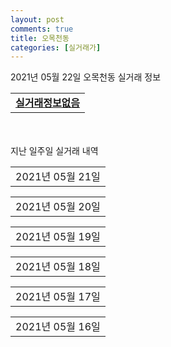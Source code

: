 ```yaml
---
layout: post
comments: true
title: 오목천동
categories: [실거래가]
---
```


2021년 05월 22일 오목천동 실거래 정보

<table>
  <tr>
    <td colspan="4" style="font-weight: bold;"><a href="https://search.naver.com/search.naver?query=실거래정보없음">실거래정보없음</a></td>
  </tr>
    
</table>
    
<div style="margin-top: 50px; margin-bottom: 13px">지난 일주일 실거래 내역</div>

  <table style="width: 100%; margin-bottom: 1px">
      <tr class="header">
        <td>2021년 05월 21일</td>
      </tr>
      <tr class="child" style="display: none">
        <td>
            
        <table>
          <tr>
            <td colspan="4" style="font-weight: bold;"><a href="https://search.naver.com/search.naver?query=오목천동 푸르지오 2단지">오목천동 푸르지오 2단지</a></td>
          </tr>

          <tr>
            <td>매매</td>
            <td>10층</td>
            <td>59.9832㎡</td>
            <td>계약일 2021-05-15</td>
          </tr>
          <tr>
            <td colspan="4">38,000<br>기존최고가 38,000</td>
          </tr>
    
        </table>
        <table style="margin-top: 5px">
          <tr>
            <td colspan="4" style="font-weight: bold;"><a href="https://search.naver.com/search.naver?query=오목천역 서희스타힐스 아파트">오목천역 서희스타힐스 아파트</a></td>
          </tr>
    
          <tr>
            <td>매매</td>
            <td>9층</td>
            <td>84.9208㎡</td>
            <td>계약일 2021-04-27</td>
          </tr>
          <tr>
            <td colspan="4">55,000<br>기존최고가 55,000</td>
          </tr>
    
          <tr>
            <td>매매</td>
            <td>13층</td>
            <td>59.9433㎡</td>
            <td>계약일 2021-05-02</td>
          </tr>
          <tr>
            <td colspan="4">48,000<br>기존최고가 48,000</td>
          </tr>
    
        </table>
        <table style="margin-top: 5px">
          <tr>
            <td colspan="4" style="font-weight: bold;"><a href="https://search.naver.com/search.naver?query=청구2">청구2</a></td>
          </tr>
    
          <tr>
            <td>매매</td>
            <td>21층</td>
            <td>84.73㎡</td>
            <td>계약일 2021-05-08</td>
          </tr>
          <tr>
            <td colspan="4">41,000<br>기존최고가 41,000</td>
          </tr>
    
        </table>
        <table style="margin-top: 5px">
          <tr>
            <td colspan="4" style="font-weight: bold;"><a href="https://search.naver.com/search.naver?query=태산">태산</a></td>
          </tr>
    
          <tr>
            <td>매매</td>
            <td>9층</td>
            <td>59.795㎡</td>
            <td>계약일 2021-04-30</td>
          </tr>
          <tr>
            <td colspan="4">21,800<br>기존최고가 21,800</td>
          </tr>
    
        </table>
        <table style="margin-top: 5px">
          <tr>
            <td colspan="4" style="font-weight: bold;"><a href="https://search.naver.com/search.naver?query=수원권선 꿈에그린 아파트">수원권선 꿈에그린 아파트</a></td>
          </tr>
    
          <tr>
            <td>월세</td>
            <td>17층</td>
            <td>84.8845㎡</td>
            <td>계약일 2021-05-20</td>
          </tr>
          <tr>
            <td colspan="4">58 (9,790)</td>
          </tr>
    
        </table>
    
        </td>
      </tr>
  </table>
    
  <table style="width: 100%; margin-bottom: 1px">
      <tr class="header">
        <td>2021년 05월 20일</td>
      </tr>
      <tr class="child" style="display: none">
        <td>
            
        <table>
          <tr>
            <td colspan="4" style="font-weight: bold;"><a href="https://search.naver.com/search.naver?query=실거래정보없음">실거래정보없음</a></td>
          </tr>

        </table>
    
        </td>
      </tr>
  </table>
    
  <table style="width: 100%; margin-bottom: 1px">
      <tr class="header">
        <td>2021년 05월 19일</td>
      </tr>
      <tr class="child" style="display: none">
        <td>
            
        <table>
          <tr>
            <td colspan="4" style="font-weight: bold;"><a href="https://search.naver.com/search.naver?query=영조아름다운나날2단지">영조아름다운나날2단지</a></td>
          </tr>

          <tr>
            <td>매매</td>
            <td>7층</td>
            <td>84.934㎡</td>
            <td>계약일 2021-05-01</td>
          </tr>
          <tr>
            <td colspan="4">35,800<br>기존최고가 35,800</td>
          </tr>
    
        </table>
        <table style="margin-top: 5px">
          <tr>
            <td colspan="4" style="font-weight: bold;"><a href="https://search.naver.com/search.naver?query=오목천역 서희스타힐스 아파트">오목천역 서희스타힐스 아파트</a></td>
          </tr>
    
          <tr>
            <td>매매</td>
            <td>19층</td>
            <td>84.9208㎡</td>
            <td>계약일 2021-05-01</td>
          </tr>
          <tr>
            <td colspan="4">53,500<br>기존최고가 53,500</td>
          </tr>
    
          <tr>
            <td>매매</td>
            <td>10층</td>
            <td>84.9852㎡</td>
            <td>계약일 2021-05-14</td>
          </tr>
          <tr>
            <td colspan="4">53,000<br>기존최고가 53,000</td>
          </tr>
    
        </table>
        <table style="margin-top: 5px">
          <tr>
            <td colspan="4" style="font-weight: bold;"><a href="https://search.naver.com/search.naver?query=수원권선 꿈에그린 아파트">수원권선 꿈에그린 아파트</a></td>
          </tr>
    
          <tr>
            <td>월세</td>
            <td>9층</td>
            <td>74.4973㎡</td>
            <td>계약일 2021-05-18</td>
          </tr>
          <tr>
            <td colspan="4">53 (8,600)</td>
          </tr>
    
          <tr>
            <td>월세</td>
            <td>7층</td>
            <td>74.4973㎡</td>
            <td>계약일 2021-05-18</td>
          </tr>
          <tr>
            <td colspan="4">53 (8,600)</td>
          </tr>
    
          <tr>
            <td>월세</td>
            <td>11층</td>
            <td>74.4973㎡</td>
            <td>계약일 2021-05-18</td>
          </tr>
          <tr>
            <td colspan="4">53 (8,600)</td>
          </tr>
    
        </table>
        <table style="margin-top: 5px">
          <tr>
            <td colspan="4" style="font-weight: bold;"><a href="https://search.naver.com/search.naver?query=오목천역 서희스타힐스 아파트">오목천역 서희스타힐스 아파트</a></td>
          </tr>
    
          <tr>
            <td>전세</td>
            <td>8층</td>
            <td>84.9852㎡</td>
            <td>계약일 2021-05-11</td>
          </tr>
          <tr>
            <td colspan="4">41,000<br>기존최고가 None</td>
          </tr>
    
        </table>
    
        </td>
      </tr>
  </table>
    
  <table style="width: 100%; margin-bottom: 1px">
      <tr class="header">
        <td>2021년 05월 18일</td>
      </tr>
      <tr class="child" style="display: none">
        <td>
            
        <table>
          <tr>
            <td colspan="4" style="font-weight: bold;"><a href="https://search.naver.com/search.naver?query=오목천역 서희스타힐스 아파트">오목천역 서희스타힐스 아파트</a></td>
          </tr>

          <tr>
            <td>매매</td>
            <td>8층</td>
            <td>84.9852㎡</td>
            <td>계약일 2021-04-22</td>
          </tr>
          <tr>
            <td colspan="4">51,400<br>기존최고가 51,400</td>
          </tr>
    
          <tr>
            <td>매매</td>
            <td>7층</td>
            <td>59.9433㎡</td>
            <td>계약일 2021-04-28</td>
          </tr>
          <tr>
            <td colspan="4">46,500<br>기존최고가 46,500</td>
          </tr>
    
        </table>
        <table style="margin-top: 5px">
          <tr>
            <td colspan="4" style="font-weight: bold;"><a href="https://search.naver.com/search.naver?query=청구2">청구2</a></td>
          </tr>
    
          <tr>
            <td>매매</td>
            <td>12층</td>
            <td>84.73㎡</td>
            <td>계약일 2021-05-05</td>
          </tr>
          <tr>
            <td colspan="4">42,500<br>기존최고가 42,500</td>
          </tr>
    
        </table>
        <table style="margin-top: 5px">
          <tr>
            <td colspan="4" style="font-weight: bold;"><a href="https://search.naver.com/search.naver?query=남광하우스토리">남광하우스토리</a></td>
          </tr>
    
          <tr>
            <td>전세</td>
            <td>12층</td>
            <td>59.75㎡</td>
            <td>계약일 2021-04-30</td>
          </tr>
          <tr>
            <td colspan="4">18,000<br>기존최고가 None</td>
          </tr>
    
        </table>
        <table style="margin-top: 5px">
          <tr>
            <td colspan="4" style="font-weight: bold;"><a href="https://search.naver.com/search.naver?query=청구2">청구2</a></td>
          </tr>
    
          <tr>
            <td>월세</td>
            <td>12층</td>
            <td>59.81㎡</td>
            <td>계약일 2021-04-05</td>
          </tr>
          <tr>
            <td colspan="4">80 (5,000)</td>
          </tr>
    
        </table>
    
        </td>
      </tr>
  </table>
    
  <table style="width: 100%; margin-bottom: 1px">
      <tr class="header">
        <td>2021년 05월 17일</td>
      </tr>
      <tr class="child" style="display: none">
        <td>
            
        <table>
          <tr>
            <td colspan="4" style="font-weight: bold;"><a href="https://search.naver.com/search.naver?query=실거래정보없음">실거래정보없음</a></td>
          </tr>

        </table>
    
        </td>
      </tr>
  </table>
    
  <table style="width: 100%; margin-bottom: 1px">
      <tr class="header">
        <td>2021년 05월 16일</td>
      </tr>
      <tr class="child" style="display: none">
        <td>
            
        <table>
          <tr>
            <td colspan="4" style="font-weight: bold;"><a href="https://search.naver.com/search.naver?query=실거래정보없음">실거래정보없음</a></td>
          </tr>

        </table>
    
        </td>
      </tr>
  </table>
    

